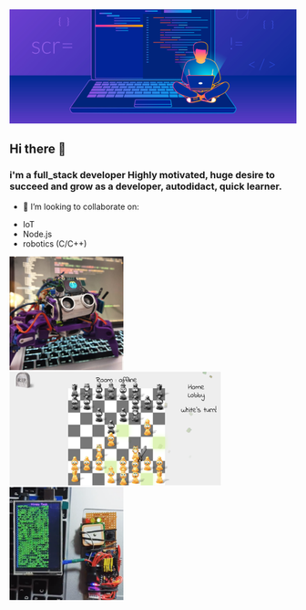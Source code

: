
<img src="https://github.com/SkyWallkeRed/SkyWallkeRed/blob/master/developer-guide-blog-2.png" width="100%" height="200px">

## Hi there 👋
### i'm a full_stack developer Highly motivated, huge desire to succeed and grow as a developer, autodidact, quick learner. 
 - 👯 I’m looking to collaborate on:
* IoT
* Node.js 
* robotics (C/C++)

<p>
<img src="https://github.com/SkyWallkeRed/SkyWallkeRed/blob/master/Screen%20Shot%202020-08-24%20at%2011.15.32.png" width="200">
<img src="https://github.com/SkyWallkeRed/SkyWallkeRed/blob/master/Screen%20Shot%202020-08-24%20at%2011.20.45.png" width="371">
<img src="https://github.com/SkyWallkeRed/SkyWallkeRed/blob/master/Screen%20Shot%202020-08-24%20at%2011.44.19.png" width="200">
</p>



<!--
**SkyWallkeRed/SkyWallkeRed** is a ✨ _special_ ✨ repository because its `README.md` (this file) appears on your GitHub profile.

Here are some ideas to get you started:

- 🔭 I’m currently working on ...
- 🌱 I’m currently learning ...
- 👯 I’m looking to collaborate on ...
- 🤔 I’m looking for help with ...
- 💬 Ask me about ...
- 📫 How to reach me: ...
- 😄 Pronouns: ...
- ⚡ Fun fact: ...
-->
